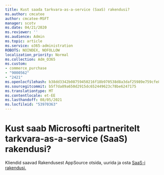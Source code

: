 ```yaml
---
title: Kust saada tarkvara-as-a-service (SaaS) rakendusi?
ms.author: cmcatee
author: cmcatee-MSFT
manager: scotv
ms.date: 04/21/2020
ms.reviewer: ''
ms.audience: Admin
ms.topic: article
ms.service: o365-administration
ROBOTS: NOINDEX, NOFOLLOW
localization_priority: Normal
ms.collection: Adm_O365
ms.custom:
- commerce_purchase
- "9000562"
- "2421"
ms.openlocfilehash: b38dd3342b08759450216f18b970538d8a3daf25989e759cfe8ac91b4b8154af
ms.sourcegitcommit: b5f7da89a650d2915dc652449623c78be6247175
ms.translationtype: MT
ms.contentlocale: et-EE
ms.lasthandoff: 08/05/2021
ms.locfileid: "53970363"
---
```

# <a name="where-do-i-get-software-as-a-service-saas-apps-from-microsoft-partners"></a>Kust saab Microsofti partneritelt tarkvara-as-a-service (SaaS) rakendusi?

Kliendid saavad Rakendusest AppSource otsida, uurida ja osta [SaaS-i rakendusi.](https://appsource.microsoft.com)